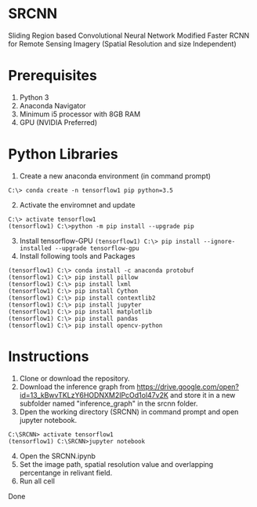 # SRCNN
Sliding Region based Convolutional Neural Network
Modified Faster RCNN for Remote Sensing Imagery (Spatial Resolution and size Independent)

# Prerequisites 
1. Python 3
2. Anaconda Navigator
3. Minimum i5 processor with 8GB RAM
4. GPU (NVIDIA Preferred)

# Python Libraries
1. Create a new anaconda environment (in command prompt)
  ```
  C:\> conda create -n tensorflow1 pip python=3.5
  ```
2. Activate the enviromnet and update
  ```
  C:\> activate tensorflow1
  (tensorflow1) C:\>python -m pip install --upgrade pip
  ```
3. Install tensorflow-GPU
  ``` (tensorflow1) C:\> pip install --ignore-installed --upgrade tensorflow-gpu ```
4. Install following tools and Packages
  ```
  (tensorflow1) C:\> conda install -c anaconda protobuf
  (tensorflow1) C:\> pip install pillow
  (tensorflow1) C:\> pip install lxml
  (tensorflow1) C:\> pip install Cython
  (tensorflow1) C:\> pip install contextlib2
  (tensorflow1) C:\> pip install jupyter
  (tensorflow1) C:\> pip install matplotlib
  (tensorflow1) C:\> pip install pandas
  (tensorflow1) C:\> pip install opencv-python
  ```
# Instructions
1. Clone or download the repository. 
2. Download the inference graph from https://drive.google.com/open?id=13_kBwvTKLzY6HODNXM2IPcOd1ol47v2K and store it in a new subfolder named "inference_graph" in the srcnn folder.
3. Dpen the working directory (SRCNN) in command prompt and open jupyter notebook.
  ```
  C:\SRCNN> activate tensorflow1
  (tensorflow1) C:\SRCNN>jupyter notebook
  ```
4. Open the SRCNN.ipynb
5. Set the image path, spatial resolution value and overlapping percentange in relivant field.
6. Run all cell


Done

